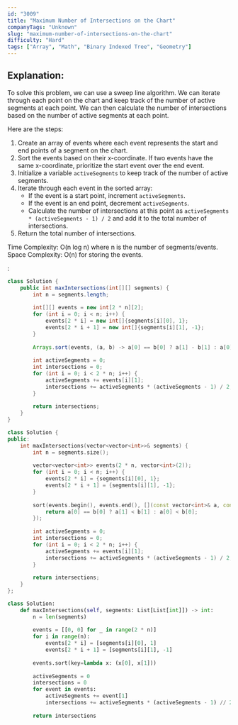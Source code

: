 ```yaml
---
id: "3009"
title: "Maximum Number of Intersections on the Chart"
companyTags: "Unknown"
slug: "maximum-number-of-intersections-on-the-chart"
difficulty: "Hard"
tags: ["Array", "Math", "Binary Indexed Tree", "Geometry"]
---
```


## Explanation:

To solve this problem, we can use a sweep line algorithm. We can iterate through each point on the chart and keep track of the number of active segments at each point. We can then calculate the number of intersections based on the number of active segments at each point.

Here are the steps:
1. Create an array of events where each event represents the start and end points of a segment on the chart.
2. Sort the events based on their x-coordinate. If two events have the same x-coordinate, prioritize the start event over the end event.
3. Initialize a variable `activeSegments` to keep track of the number of active segments.
4. Iterate through each event in the sorted array:
   - If the event is a start point, increment `activeSegments`.
   - If the event is an end point, decrement `activeSegments`.
   - Calculate the number of intersections at this point as `activeSegments * (activeSegments - 1) / 2` and add it to the total number of intersections.
5. Return the total number of intersections.

Time Complexity: O(n log n) where n is the number of segments/events.
Space Complexity: O(n) for storing the events.

:

```java
class Solution {
    public int maxIntersections(int[][] segments) {
        int n = segments.length;
        
        int[][] events = new int[2 * n][2];
        for (int i = 0; i < n; i++) {
            events[2 * i] = new int[]{segments[i][0], 1};
            events[2 * i + 1] = new int[]{segments[i][1], -1};
        }
        
        Arrays.sort(events, (a, b) -> a[0] == b[0] ? a[1] - b[1] : a[0] - b[0]);
        
        int activeSegments = 0;
        int intersections = 0;
        for (int i = 0; i < 2 * n; i++) {
            activeSegments += events[i][1];
            intersections += activeSegments * (activeSegments - 1) / 2;
        }
        
        return intersections;
    }
}
```

```cpp
class Solution {
public:
    int maxIntersections(vector<vector<int>>& segments) {
        int n = segments.size();
        
        vector<vector<int>> events(2 * n, vector<int>(2));
        for (int i = 0; i < n; i++) {
            events[2 * i] = {segments[i][0], 1};
            events[2 * i + 1] = {segments[i][1], -1};
        }
        
        sort(events.begin(), events.end(), [](const vector<int>& a, const vector<int>& b) {
            return a[0] == b[0] ? a[1] < b[1] : a[0] < b[0];
        });
        
        int activeSegments = 0;
        int intersections = 0;
        for (int i = 0; i < 2 * n; i++) {
            activeSegments += events[i][1];
            intersections += activeSegments * (activeSegments - 1) / 2;
        }
        
        return intersections;
    }
};
```

```python
class Solution:
    def maxIntersections(self, segments: List[List[int]]) -> int:
        n = len(segments)
        
        events = [[0, 0] for _ in range(2 * n)]
        for i in range(n):
            events[2 * i] = [segments[i][0], 1]
            events[2 * i + 1] = [segments[i][1], -1]
        
        events.sort(key=lambda x: (x[0], x[1]))
        
        activeSegments = 0
        intersections = 0
        for event in events:
            activeSegments += event[1]
            intersections += activeSegments * (activeSegments - 1) // 2
        
        return intersections
```